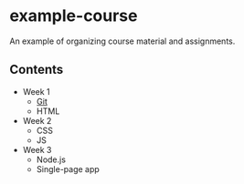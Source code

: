 # example-course

An example of organizing course material and assignments.

## Contents

* Week 1
  * [Git](week1/Git)
  * HTML
* Week 2
  * CSS
  * JS
* Week 3
  * Node.js
  * Single-page app

